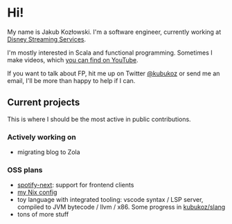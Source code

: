 # Hi!

My name is Jakub Kozłowski. I'm a software engineer, currently working at [Disney Streaming Services](https://www.disneystreaming.com/).

I'm mostly interested in Scala and functional programming. Sometimes I make videos, which [you can find on YouTube](http://yt.kubukoz.com).

If you want to talk about FP, hit me up on Twitter [@kubukoz](https://twitter.com/kubukoz) or send me an email, I'll be more than happy to help if I can.

## Current projects

This is where I should be the most active in public contributions.

### Actively working on

- migrating blog to Zola

### OSS plans

- [spotify-next](https://github.com/kubukoz/spotify-next): support for frontend clients
- [my Nix config](https://github.com/kubukoz/nix-config)
- toy language with integrated tooling: vscode syntax / LSP server, compiled to JVM bytecode / llvm / x86. Some progress in [kubukoz/slang](https://github.com/kubukoz/slang)
- tons of more stuff
